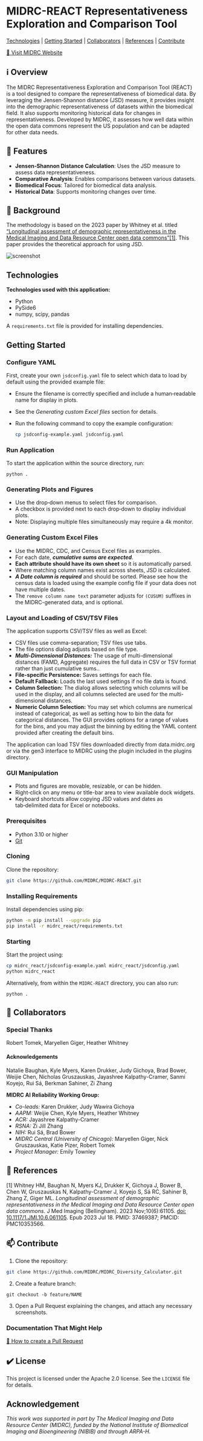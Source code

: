 # MIDRC-REACT Representativeness Exploration and Comparison Tool

[Technologies](#technologies) | [Getting Started](#getting-started) | [Collaborators](#collaborators) | [References](#references) | [Contribute](#contribute)

[📱 Visit MIDRC Website](https://www.midrc.org/)

## :information_source: Overview

The MIDRC Representativeness Exploration and Comparison Tool (REACT) is a tool designed to compare the representativeness of biomedical data. By leveraging the Jensen‑Shannon distance (JSD) measure, it provides insight into the demographic representativeness of datasets within the biomedical field. It also supports monitoring historical data for changes in representativeness. Developed by MIDRC, it assesses how well data within the open data commons represent the US population and can be adapted for other data needs.

## :wrench: Features

- **Jensen‑Shannon Distance Calculation**: Uses the JSD measure to assess data representativeness.
- **Comparative Analysis**: Enables comparisons between various datasets.
- **Biomedical Focus**: Tailored for biomedical data analysis.
- **Historical Data**: Supports monitoring changes over time.

## :notebook_with_decorative_cover: Background

The methodology is based on the 2023 paper by Whitney et al. titled [“Longitudinal assessment of demographic representativeness in the Medical Imaging and Data Resource Center open data commons”\[1\]](#1). This paper provides the theoretical approach for using JSD.

![screenshot](docs/images/screenshot.jpg)

## Technologies

**Technologies used with this application:**
- Python
- PySide6
- numpy, scipy, pandas

A `requirements.txt` file is provided for installing dependencies.

## Getting Started

### Configure YAML

First, create your own `jsdconfig.yaml` file to select which data to load by default using the provided example file:

- Ensure the filename is correctly specified and include a human‑readable name for display in plots.
- See the *Generating custom Excel files* section for details.
- Run the following command to copy the example configuration:

  ```bash
  cp jsdconfig-example.yaml jsdconfig.yaml
  ```

### Run Application

To start the application within the source directory, run:

`python .`

### Generating Plots and Figures

* Use the drop‑down menus to select files for comparison.
* A checkbox is provided next to each drop‑down to display individual plots.
*  Note: Displaying multiple files simultaneously may require a 4k monitor.

### Generating Custom Excel Files

* Use the MIDRC, CDC, and Census Excel files as examples.
* For each date, ***cumulative sums are expected***.
* **Each attribute should have its own sheet** so it is automatically parsed.
* Where matching column names exist across sheets, JSD is calculated.
* ***A Date column is required*** and should be sorted. Please see how the census data is loaded using the example config file if your data does not have multiple dates.
* The `remove column name text` parameter adjusts for `(CUSUM)` suffixes in the MIDRC-generated data, and is optional.

### Layout and Loading of CSV/TSV Files

The application supports CSV/TSV files as well as Excel:
* CSV files use comma\-separation; TSV files use tabs.
* The file options dialog adjusts based on file type.
* ***Multi\-Dimensional Distances:*** The usage of multi-dimensional distances (FAMD, Aggregate) requires the full data in CSV or TSV format rather than just cumulative sums..
* **File\-specific Persistence:** Saves settings for each file.
* **Default Fallback:** Loads the last used settings if no file data is found.
* **Column Selection:** The dialog allows selecting which columns will be used in the display, and all columns selected are used for the multi-dimensional distances.
* **Numeric Column Selection:** You may set which columns are numerical instead of categorical, as well as setting how to bin the data for categorical distances. The GUI provides options for a range of values for the bins, and you may adjust the binning by editing the YAML content provided after creating the default bins.

The application can load TSV files downloaded directly from data.midrc.org or via the gen3 interface to MIDRC using the plugin included in the plugins directory.

### GUI Manipulation

* Plots and figures are movable, resizable, or can be hidden.
* Right‑click on any menu or title-bar area to view available dock widgets.
* Keyboard shortcuts allow copying JSD values and dates as tab‑delimited data for Excel or notebooks.

### Prerequisites

* Python 3.10 or higher
* [Git](https://github.com)

### Cloning

Clone the repository:

```bash
git clone https://github.com/MIDRC/MIDRC-REACT.git
```

### Installing Requirements

Install dependencies using pip:

```bash
python -m pip install --upgrade pip
pip install -r midrc_react/requirements.txt
```

### Starting

Start the project using:

```bash
cp midrc_react/jsdconfig-example.yaml midrc_react/jsdconfig.yaml
python midrc_react
```

Alternatively, from within the `MIDRC-REACT` directory, you can also run:

`python .`

## 🤝 Collaborators

### Special Thanks

Robert Tomek, Maryellen Giger, Heather Whitney

#### Acknowledgements

Natalie Baughan, Kyle Myers, Karen Drukker, Judy Gichoya, Brad Bower, Weijie Chen, Nicholas Gruszauskas, Jayashree Kalpathy\-Cramer, Sanmi Koyejo, Rui Sá, Berkman Sahiner, Zi Zhang

**MIDRC AI Reliability Working Group:**

* *Co\-leads:* Karen Drukker, Judy Wawira Gichoya
* *AAPM:* Weijie Chen, Kyle Myers, Heather Whitney
* *ACR:* Jayashree Kalpathy\-Cramer
* *RSNA:* Zi Jill Zhang
* *NIH:* Rui Sá, Brad Bower
* *MIDRC Central (University of Chicago):* Maryellen Giger, Nick Gruszauskas, Katie Pizer, Robert Tomek
* *Project Manager:* Emily Townley

## :book: References

<a id="1">[1]</a> Whitney HM, Baughan N, Myers KJ, Drukker K, Gichoya J, Bower B, Chen W, Gruszauskas N, Kalpathy\-Cramer J, Koyejo S, Sá RC, Sahiner B, Zhang Z, Giger ML.
*Longitudinal assessment of demographic representativeness in the Medical Imaging and Data Resource Center open data commons.*
J Med Imaging (Bellingham). 2023 Nov;10(6):61105.
[doi: 10.1117/1.JMI.10.6.061105](https://doi.org/10.1117/1.JMI.10.6.061105). Epub 2023 Jul 18. PMID: 37469387; PMCID: PMC10353566.

## 📫 Contribute

1. Clone the repository:

```bash
git clone https://github.com/MIDRC/MIDRC_Diversity_Calculator.git
```

2. Create a feature branch:

`git checkout -b feature/NAME`

3. Open a Pull Request explaining the changes, and attach any necessary screenshots.

### Documentation That Might Help

[📝 How to create a Pull Request](https://www.atlassian.com/br/git/tutorials/making-a-pull-request)

## :heavy_check_mark: License

This project is licensed under the Apache 2.0 license. See the `LICENSE` file for details.

## Acknowledgement

*This work was supported in part by The Medical Imaging and Data Resource Center (MIDRC), funded by the National Institute of Biomedical Imaging and Bioengineering (NIBIB) and through ARPA\-H.*